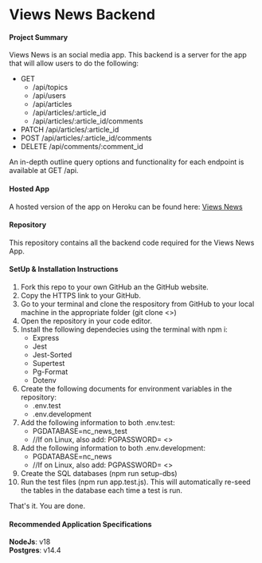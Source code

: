 # Views News Backend  

#### Project Summary  
Views News is an social media app. This backend is a server for the app that will allow users to do the following:
* GET
    * /api/topics
    * /api/users
    * /api/articles
    * /api/articles/:article_id
    * /api/articles/:article_id/comments
* PATCH /api/articles/:article_id
* POST /api/articles/:article_id/comments
* DELETE /api/comments/:comment_id

An in-depth outline query options and functionality for each endpoint is available at GET /api.  

#### Hosted App  
A hosted version of the app on Heroku can be found here: [Views News](https://nc-news-application.herokuapp.com/api)  

####  Repository  
This repository contains all the backend code required for the Views News App.    

####  SetUp & Installation Instructions
1. Fork this repo to your own GitHub an the GitHub website.
2. Copy the HTTPS link to your GitHub. 
3. Go to your terminal and clone the respository from GitHub to your local machine in the appropriate folder (git clone <<your-github-HTTPSlink>>)
4. Open the repository in your code editor.
5. Install the following dependecies using the terminal with npm i:
    * Express
    * Jest
    * Jest-Sorted
    * Supertest
    * Pg-Format
    * Dotenv
5. Create the following documents for environment variables in the repository:
    * .env.test
    * .env.development
6. Add the following information to both .env.test:
    * PGDATABASE=nc_news_test
    * //If on Linux, also add: PGPASSWORD= <<Your PSQL password>>
7. Add the following information to both .env.development:
    * PGDATABASE=nc_news
    * //If on Linux, also add: PGPASSWORD= <<Your PSQL password>>
8. Create the SQL databases (npm run setup-dbs)
9. Run the test files (npm run app.test.js). This will automatically re-seed the tables in the database each time a test is run.

That's it. You are done.  

####  Recommended Application Specifications  
**NodeJs**: v18  
**Postgres**: v14.4
